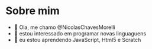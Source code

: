 # Sobre mim
- 👋 Ola, me chamo @NicolasChavesMorelli
- 👀 estou interessado em programar novas linguaguens
- 🌱 eu estou aprendendo JavaScript, Html5 e Scratch
